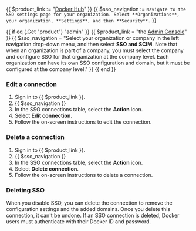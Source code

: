 {{ $product_link := "[Docker Hub](https://hub.docker.com)" }}
{{ $sso_navigation := `Navigate to the SSO settings page for your organization. Select **Organizations**, your organization, **Settings**, and then **Security**.` }}

{{ if eq (.Get "product") "admin" }}
  {{ $product_link = "the [Admin Console](https://app.docker.com/admin)" }}
  {{ $sso_navigation = "Select your organization or company in the left navigation drop-down menu, and then select **SSO and SCIM**. Note that when an organization is part of a company, you must select the company and configure SSO for that organization at the company level. Each organization can have its own SSO configuration and domain, but it must be configured at the company level." }}
{{ end }}

### Edit a connection

1. Sign in to {{ $product_link }}.
2. {{ $sso_navigation }}
3. In the SSO connections table, select the **Action** icon.
4. Select **Edit connection**.
5. Follow the on-screen instructions to edit the connection.

### Delete a connection

1. Sign in to {{ $product_link }}.
2. {{ $sso_navigation }}
3. In the SSO connections table, select the **Action** icon.
4. Select **Delete connection**.
5. Follow the on-screen instructions to delete a connection.

### Deleting SSO

When you disable SSO, you can delete the connection to remove the configuration settings and the added domains. Once you delete this connection, it can't be undone. If an SSO connection is deleted, Docker users must authenticate with their Docker ID and password.